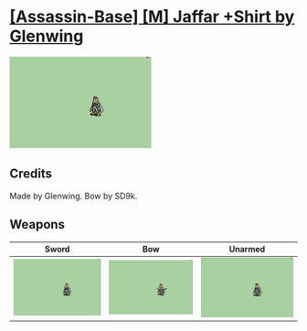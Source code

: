 # [\[Assassin-Base\] \[M\] Jaffar +Shirt by Glenwing](./)

<img src="./1.%20Sword/Sword_000.png" alt="[Assassin-Base] [M] Jaffar +Shirt by Glenwing standing" />

## Credits

Made by Glenwing. 
Bow by SD9k.

## Weapons


|Sword |Bow |Unarmed |
|  :---: | :---: | :---: |
| <img alt="Sword animation" src="./1.%20Sword/Sword.gif" /> | <img alt="Bow animation" src="./5.%20Bow/Bow.gif" /> | <img alt="Unarmed animation" src="./8.%20Unarmed/Unarmed.gif" /> |

